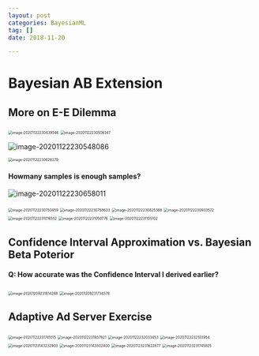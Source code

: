 ```yaml
---
layout: post
categories: BayesianML
tag: [] 
date: 2018-11-20

---
```




# Bayesian AB Extension



## More on E-E Dilemma

<img src="https://tva1.sinaimg.cn/large/0081Kckwgy1gkyclw23ypj310o0i4dq8.jpg" alt="image-20201122230439546" style="zoom:50%;" />



<img src="https://tva1.sinaimg.cn/large/0081Kckwgy1gkycmbcfgpj310o0ka4a6.jpg" alt="image-20201122230506347" style="zoom:50%;" />



![image-20201122230548086](https://tva1.sinaimg.cn/large/0081Kckwgy1gkycn1b66lj31080kqtj4.jpg)



<img src="https://tva1.sinaimg.cn/large/0081Kckwgy1gkycnozfy0j31040ky45k.jpg" alt="image-20201122230626279" style="zoom:50%;" />



#### Howmany samples is enough samples? 

![image-20201122230658011](https://tva1.sinaimg.cn/large/0081Kckwgy1gkyco8nlcvj310q0ks49x.jpg)



<img src="https://tva1.sinaimg.cn/large/0081Kckwgy1gkycp75hbdj31060kg145.jpg" alt="image-20201122230750459" style="zoom:50%;" />



<img src="https://tva1.sinaimg.cn/large/e6c9d24egy1h381l0mcbrj210w0imn01.jpg" alt="image-20201122230758633" style="zoom:50%;" />



<img src="https://tva1.sinaimg.cn/large/0081Kckwgy1gkycprfmbvj310i0kq14f.jpg" alt="image-20201122230825368" style="zoom:50%;" />





<img src="https://tva1.sinaimg.cn/large/e6c9d24egy1h381l4cmd4j20xw0iygo2.jpg" alt="image-20201122230933572" style="zoom:50%;" />



<img src="https://tva1.sinaimg.cn/large/0081Kckwgy1gkycroqfcnj310m0km7bn.jpg" alt="image-20201122231016552" style="zoom:50%;" />



<img src="https://tva1.sinaimg.cn/large/e6c9d24egy1h381l86z9pj210i0ke40y.jpg" alt="image-20201122231050776" style="zoom:50%;" />



<img src="https://tva1.sinaimg.cn/large/e6c9d24egy1h381lcb1ffj210y0jaacs.jpg" alt="image-20201122231105102" style="zoom:50%;" />





## Confidence Interval Approximation vs. Bayesian Beta Poterior

#### Q: How accurate was the Confidence Interval I derived earlier?



<img src="https://tva1.sinaimg.cn/large/0081Kckwgy1gli0j7cg4bj30ua0mo77p.jpg" alt="image-20201209231814288" style="zoom:50%;" />



<img src="https://tva1.sinaimg.cn/large/e6c9d24egy1h381lgg6xoj20us0mqdgs.jpg" alt="image-20201209231734378" style="zoom:50%;" />



## Adaptive Ad Server Exercise

<img src="https://tva1.sinaimg.cn/large/e6c9d24egy1h381lk6xz5j20ww09mjsc.jpg" alt="image-20201122231741015" style="zoom:50%;" />

<img src="https://tva1.sinaimg.cn/large/e6c9d24egy1h381lnkfj1j20wi0go0tr.jpg" alt="image-20201122231937821" style="zoom:50%;" />



<img src="https://tva1.sinaimg.cn/large/0081Kckwgy1gkyd2dlzthj30vs0e2dj5.jpg" alt="image-20201122232033453" style="zoom:50%;" />



<img src="https://tva1.sinaimg.cn/large/0081Kckwgy1gkyd2wsi3nj30vu0ggdk2.jpg" alt="image-20201122232103954" style="zoom:50%;" />



<img src="https://tva1.sinaimg.cn/large/e6c9d24egy1h381lvgq7lj20vm0ha0tv.jpg" alt="image-20201123143232903" style="zoom:50%;" />

<img src="https://tva1.sinaimg.cn/large/0081Kckwgy1gkz3ft5ii4j30ts0f4782.jpg" alt="image-20201123143302400" style="zoom:50%;" />





<img src="https://tva1.sinaimg.cn/large/e6c9d24egy1h381lx9sbej20us07474s.jpg" alt="image-20201123231622877" style="zoom:50%;" />



<img src="https://tva1.sinaimg.cn/large/0081Kckwgy1gkzils8iutj30ug0c0dk5.jpg" alt="image-20201123231745825" style="zoom:50%;" />

